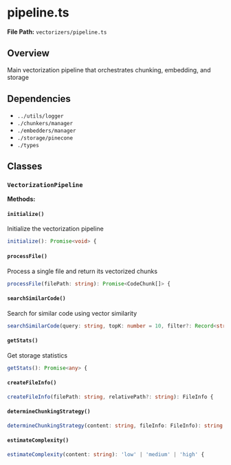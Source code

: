 # pipeline.ts

**File Path:** `vectorizers/pipeline.ts`

## Overview

Main vectorization pipeline that orchestrates chunking, embedding, and storage

## Dependencies

- `../utils/logger`
- `./chunkers/manager`
- `./embedders/manager`
- `./storage/pinecone`
- `./types`

## Classes

### `VectorizationPipeline`

**Methods:**

#### `initialize()`

Initialize the vectorization pipeline

```typescript
initialize(): Promise<void> {
```

#### `processFile()`

Process a single file and return its vectorized chunks

```typescript
processFile(filePath: string): Promise<CodeChunk[]> {
```

#### `searchSimilarCode()`

Search for similar code using vector similarity

```typescript
searchSimilarCode(query: string, topK: number = 10, filter?: Record<string, any>): Promise<any[]> {
```

#### `getStats()`

Get storage statistics

```typescript
getStats(): Promise<any> {
```

#### `createFileInfo()`

```typescript
createFileInfo(filePath: string, relativePath?: string): FileInfo {
```

#### `determineChunkingStrategy()`

```typescript
determineChunkingStrategy(content: string, fileInfo: FileInfo): string {
```

#### `estimateComplexity()`

```typescript
estimateComplexity(content: string): 'low' | 'medium' | 'high' {
```

